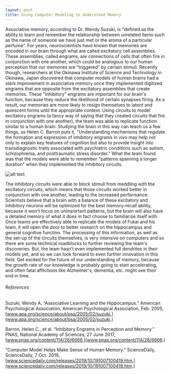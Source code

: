 ```yaml
---
layout: post
title: Using Computer Modeling to Understand Memory
---
```


Associative memory, according to Dr. Wendy Suzuki, is "defined as the ability to learn and remember the relationship between unrelated items such as the name of someone we have just met or the aroma of a particular perfume". For years, neuroscientists have known that memories are encoded in our brain through what are called excitatory cell assemblies. These assemblies, called engrams, are connections of cells that often fire in conjunction with one another, which could be analogous to our human perception that our memories are "triggered" by certain stimuli. 
Recently though, researchers at the Okinawa Institute of Science and Technology in Okinawa, Japan discovered that computer models of human brains had a stark improvement in associative memory once they implemented digitized engrams that are opposite from the excitatory assemblies that create memories. 
These "inhibitory" engrams are important for our brain's function, because they reduce the likelihood of certain synapses firing. As a result, our memories are more likely to resign themselves to latent and quiescent forms until the appropriate context.
Using circuits to model excitatory engrams (a fancy way of saying that they created circuits that fire in conjunction with one another), the team was able to replicate function similar to a human brain. 
Studying the brain in this way can teach us a few things, as Helen C. Barron puts it, "Understanding mechanisms that regulate the formation and expression of inhibitory engrams in vivo may help not only to explain key features of cognition but also to provide insight into transdiagnostic traits associated with psychiatric conditions such as autism, schizophrenia, and posttraumatic stress disorder." What the team found was that the models were able to remember "patterns spanning a longer duration" when they implemented the inhibitory circuits.

![alt text](https://i.imgur.com/ehktbIU.png)

The inhibitory circuits were able to block stimuli from meddling with the excitatory circuits, which means that those circuits worked better in conjunction with one another, leading to the increased performance. Scientists believe that a brain with a balance of these excitatory and inhibitory neurons will be optimized for the best memory-recall ability, because it won't focus on unimportant patterns, but the brain will also have a detailed memory of what it does in fact choose to familiarize itself with.
Once teams are effectively able to replicate the models of Fukai and his team, it will open the door to better research on the hippocampus and general cognitive function. The processing of this information, as well as the set-up of the circuits themselves, is very intensive on computers and so there are some technical roadblocks to further reviewing the team's discoveries. But, the team hasn’t even implemented full dendrites in their models yet, and so we can look forward to even further innovation in this field. Get excited for the future of our understanding of memory, because the growth rate of our knowledge is probably going to start accelerating, and often fatal afflictions like Alzheimer's, dementia, etc. might see their end in time.

###### References

Suzuki, Wendy A. “Associative Learning and the Hippocampus.” American Psychological Association, American Psychological Association, Feb. 2005, [www.apa.org/science/about/psa/2005/02/suzuki.](www.apa.org/science/about/psa/2005/02/suzuki.)

Barron, Helen C., et al. “Inhibitory Engrams in Perception and Memory.” PNAS, National Academy of Sciences, 27 June 2017, [www.pnas.org/content/114/26/6666.](www.pnas.org/content/114/26/6666.)

“Computer Model Helps Make Sense of Human Memory.” ScienceDaily, ScienceDaily, 7 Oct. 2019, [www.sciencedaily.com/releases/2019/10/191007100419.htm.](www.sciencedaily.com/releases/2019/10/191007100419.htm.)
